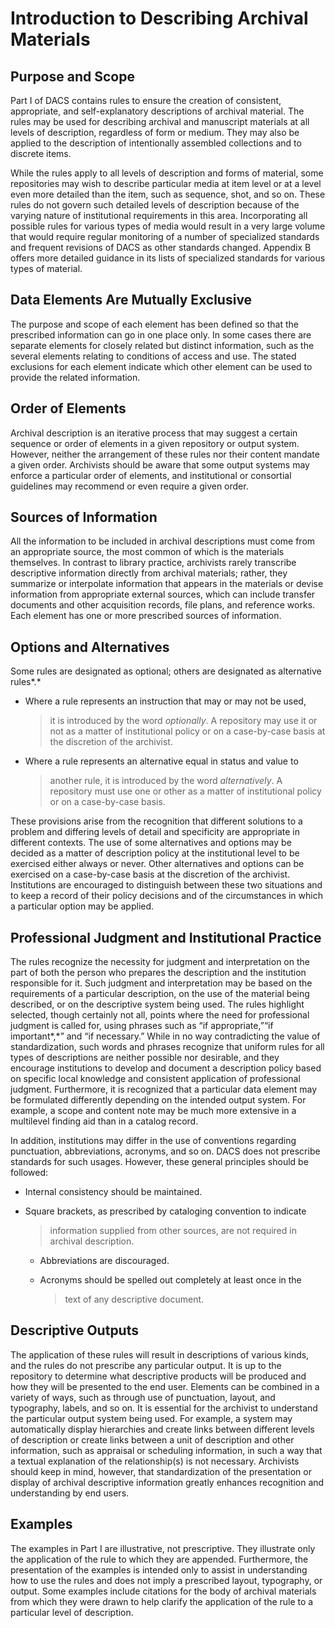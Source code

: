# Introduction to Describing Archival Materials

## Purpose and Scope

Part I of DACS contains rules to ensure the creation of consistent,
appropriate, and self-explanatory descriptions of archival material. The
rules may be used for describing archival and manuscript materials at
all levels of description, regardless of form or medium. They may also
be applied to the description of intentionally assembled collections and
to discrete items.

While the rules apply to all levels of description and forms of
material, some repositories may wish to describe particular media at
item level or at a level even more detailed than the item, such as
sequence, shot, and so on. These rules do not govern such detailed
levels of description because of the varying nature of institutional
requirements in this area. Incorporating all possible rules for various
types of media would result in a very large volume that would require
regular monitoring of a number of specialized standards and frequent
revisions of DACS as other standards changed. Appendix B offers more
detailed guidance in its lists of specialized standards for various
types of material.

## Data Elements Are Mutually Exclusive

The purpose and scope of each element has been defined so that the
prescribed information can go in one place only. In some cases there are
separate elements for closely related but distinct information, such as
the several elements relating to conditions of access and use. The
stated exclusions for each element indicate which other element can be
used to provide the related information.

## Order of Elements

Archival description is an iterative process that may suggest a certain
sequence or order of elements in a given repository or output system.
However, neither the arrangement of these rules nor their content
mandate a given order. Archivists should be aware that some output
systems may enforce a particular order of elements, and institutional or
consortial guidelines may recommend or even require a given order.

## Sources of Information

All the information to be included in archival descriptions must come
from an appropriate source, the most common of which is the materials
themselves. In contrast to library practice, archivists rarely
transcribe descriptive information directly from archival materials;
rather, they summarize or interpolate information that appears in the
materials or devise information from appropriate external sources, which
can include transfer documents and other acquisition records, file
plans, and reference works. Each element has one or more prescribed
sources of information.

## Options and Alternatives

Some rules are designated as optional; others are designated as
alternative rules*.*

-   Where a rule represents an instruction that may or may not be used,
    > it is introduced by the word *optionally*. A repository may use it
    > or not as a matter of institutional policy or on a case-by-case
    > basis at the discretion of the archivist.

-   Where a rule represents an alternative equal in status and value to
    > another rule, it is introduced by the word *alternatively*. A
    > repository must use one or other as a matter of institutional
    > policy or on a case-by-case basis.

These provisions arise from the recognition that different solutions to
a problem and differing levels of detail and specificity are appropriate
in different contexts. The use of some alternatives and options may be
decided as a matter of description policy at the institutional level to
be exercised either always or never. Other alternatives and options can
be exercised on a case-by-case basis at the discretion of the archivist.
Institutions are encouraged to distinguish between these two situations
and to keep a record of their policy decisions and of the circumstances
in which a particular option may be applied.

## Professional Judgment and Institutional Practice

The rules recognize the necessity for judgment and interpretation on the
part of both the person who prepares the description and the institution
responsible for it. Such judgment and interpretation may be based on the
requirements of a particular description, on the use of the material
being described, or on the descriptive system being used. The rules
highlight selected, though certainly not all, points where the need for
professional judgment is called for, using phrases such as “if
appropriate,”“if important*,*” and “if necessary.” While in no way
contradicting the value of standardization, such words and phrases
recognize that uniform rules for all types of descriptions are neither
possible nor desirable, and they encourage institutions to develop and
document a description policy based on specific local knowledge and
consistent application of professional judgment. Furthermore, it is
recognized that a particular data element may be formulated differently
depending on the intended output system. For example, a scope and
content note may be much more extensive in a multilevel finding aid than
in a catalog record.

In addition, institutions may differ in the use of conventions regarding
punctuation, abbreviations, acronyms, and so on. DACS does not prescribe
standards for such usages. However, these general principles should be
followed:

-   Internal consistency should be maintained.

-   Square brackets, as prescribed by cataloging convention to indicate
    > information supplied from other sources, are not required in
    > archival description.

    -   Abbreviations are discouraged.

    -   Acronyms should be spelled out completely at least once in the
        > text of any descriptive document.

## Descriptive Outputs

The application of these rules will result in descriptions of various
kinds, and the rules do not prescribe any particular output. It is up to
the repository to determine what descriptive products will be produced
and how they will be presented to the end user. Elements can be combined
in a variety of ways, such as through use of punctuation, layout, and
typography, labels, and so on. It is essential for the archivist to
understand the particular output system being used. For example, a
system may automatically display hierarchies and create links between
different levels of description or create links between a unit of
description and other information, such as appraisal or scheduling
information, in such a way that a textual explanation of the
relationship(s) is not necessary. Archivists should keep in mind,
however, that standardization of the presentation or display of archival
descriptive information greatly enhances recognition and understanding
by end users.

## Examples

The examples in Part I are illustrative, not prescriptive. They
illustrate only the application of the rule to which they are appended.
Furthermore, the presentation of the examples is intended only to assist
in understanding how to use the rules and does not imply a prescribed
layout, typography, or output. Some examples include citations for the
body of archival materials from which they were drawn to help clarify
the application of the rule to a particular level of description.
